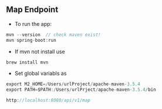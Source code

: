 
## Map Endpoint

* To run the app:
```java
mvn --version  // check maven exist!
mvn spring-boot:run
```
* If mvn not install use 
```java
brew install mvn
```
* Set global variabls as 
```java
export M2_HOME=/Users/urlProject/apache-maven-3.5.4
export PATH=$PATH:/Users/urlPrject/apache-maven-3.5.4/bin
```
```java
http://localhost:8080/api/v1/map
```
